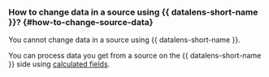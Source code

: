 ### How to change data in a source using {{ datalens-short-name }}? {#how-to-change-source-data}

You cannot change data in a source using {{ datalens-short-name }}.

You can process data you get from a source on the {{ datalens-short-name }} side using [calculated fields](../../datalens/concepts/calculations/index.md).